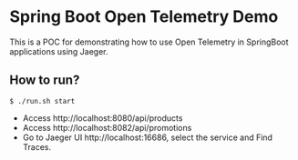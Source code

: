 # Spring Boot Open Telemetry Demo

This is a POC for demonstrating how to use Open Telemetry in SpringBoot applications using Jaeger.

## How to run?

```shell
$ ./run.sh start
```

* Access http://localhost:8080/api/products
* Access http://localhost:8082/api/promotions
* Go to Jaeger UI http://localhost:16686, select the service and Find Traces.
